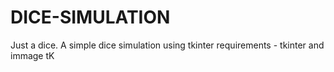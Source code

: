 # DICE-SIMULATION
Just a dice.
A simple dice simulation using tkinter
requirements - tkinter and immage tK
